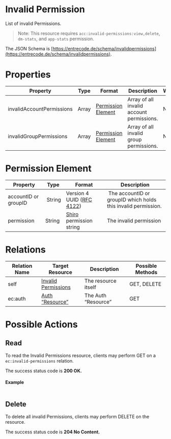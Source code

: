 # Invalid Permission

List of invalid Permissions.

> Note: This resource requires `acc:invalid-permissions:view,delete`, `dm-stats`, and `app-stats` permission.

The JSON Schema is [https://entrecode.de/schema/invalidpermissions](https://entrecode.de/schema/invalidpermissions).

# Properties
| Property | Type | Format | Description | Writable |
|----------|------|--------|-------------|----------|
|invalidAccountPermissions| Array | [Permission Element](#permission-element) | Array of all invalid account permissions. | No. |
|invalidGroupPermissions| Array | [Permission Element](#permission-element) | Array of all invalid group permissions. | No. |

# Permission Element
| Property | Type | Format | Description |
|----------|------|--------|-------------|
| accountID or groupID | String | Version 4 UUID ([RFC 4122](http://tools.ietf.org/html/rfc4122)) | The accountID or groupID which holds this invalid permission.
| permission | String |	[Shiro](https://www.npmjs.com/package/shiro-trie) permission string | The invalid permission |

# Relations

| Relation Name | Target Resource | Description |Possible Methods |
|---------------|-----------------|-------------|-----------------|
| self          | [Invalid Permissions](#)| The resource itself | GET, DELETE |
| ec:auth       | [Auth “Resource”](./auth/)| The Auth “Resource” | GET |


# Possible Actions

## Read

To read the Invalid Permissions resource, clients may perform GET on a `ec:invalid-permissions` relation.

The success status code is **200 OK.**


#### Example
```
```

## Delete

To delete all invalid Permissions, clients may perform DELETE on the resource.

The success status code is **204 No Content.**
